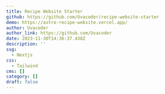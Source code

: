 ```yaml
---
title: Recipe Website Starter
github: https://github.com/Uvacoder/recipe-website-starter
demo: https://astro-recipe-website.vercel.app/
author: Uvacoder
author_link: https://github.com/Uvacoder
date: 2023-11-30T14:36:37.438Z
description: ''
ssg:
  - Nextjs
css:
  - Tailwind
cms: []
category: []
draft: false
---
```

